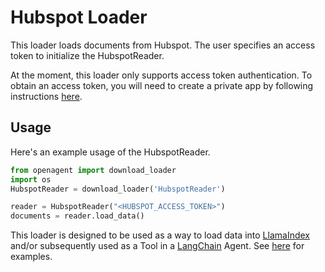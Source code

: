 # Hubspot Loader

This loader loads documents from Hubspot. The user specifies an access token to initialize the HubspotReader.

At the moment, this loader only supports access token authentication. To obtain an access token, you will need to create a private app by following instructions [here](https://developers.hubspot.com/docs/api/private-apps).

## Usage

Here's an example usage of the HubspotReader.

```python
from openagent import download_loader
import os
HubspotReader = download_loader('HubspotReader')

reader = HubspotReader("<HUBSPOT_ACCESS_TOKEN>")
documents = reader.load_data()

```

This loader is designed to be used as a way to load data into [LlamaIndex](https://github.com/jerryjliu/gpt_index/tree/main/gpt_index) and/or subsequently used as a Tool in a [LangChain](https://github.com/hwchase17/langchain) Agent. See [here](https://github.com/emptycrown/llama-hub/tree/main) for examples.
